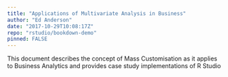 ```yaml
---
title: "Applications of Multivariate Analysis in Business"
author: "Ed Anderson"
date: "2017-10-29T10:08:17Z"
repo: "rstudio/bookdown-demo"
pinned: FALSE
---
```


This document describes the concept of Mass Customisation as it applies to Business Analytics and provides case study implementations of R Studio
